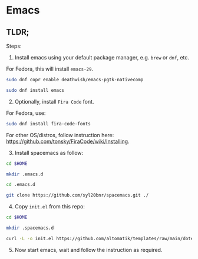 # Emacs

## TLDR;

Steps:

1. Install emacs using your default package manager, e.g. `brew` or `dnf`, etc.

For Fedora, this will install `emacs-29`.

```bash
sudo dnf copr enable deathwish/emacs-pgtk-nativecomp

sudo dnf install emacs
```

2. Optionally, install `Fira Code` font.

For Fedora, use:

```bash
sudo dnf install fira-code-fonts
```

For other OS/distros, follow instruction here:
https://github.com/tonsky/FiraCode/wiki/Installing.

3. Install spacemacs as follow:

```bash
cd $HOME

mkdir .emacs.d

cd .emacs.d

git clone https://github.com/syl20bnr/spacemacs.git ./
```

4. Copy `init.el` from this repo:

```bash
cd $HOME

mkdir .spacemacs.d

curl -L -o init.el https://github.com/altomatik/templates/raw/main/dotemacs/spacemacs__init.el
```

5. Now start emacs, wait and follow the instruction as required.
